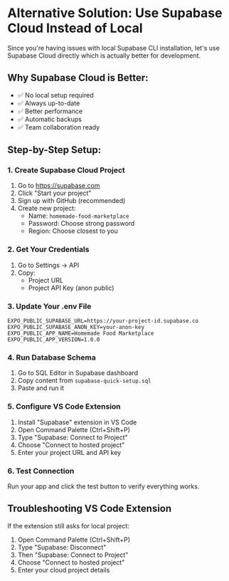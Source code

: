 # Alternative Solution: Use Supabase Cloud Instead of Local

Since you're having issues with local Supabase CLI installation, let's use Supabase Cloud directly which is actually better for development.

## Why Supabase Cloud is Better:
- ✅ No local setup required
- ✅ Always up-to-date
- ✅ Better performance
- ✅ Automatic backups
- ✅ Team collaboration ready

## Step-by-Step Setup:

### 1. Create Supabase Cloud Project
1. Go to https://supabase.com
2. Click "Start your project"
3. Sign up with GitHub (recommended)
4. Create new project:
   - Name: `homemade-food-marketplace`
   - Password: Choose strong password
   - Region: Choose closest to you

### 2. Get Your Credentials
1. Go to Settings → API
2. Copy:
   - Project URL
   - Project API Key (anon public)

### 3. Update Your .env File
```env
EXPO_PUBLIC_SUPABASE_URL=https://your-project-id.supabase.co
EXPO_PUBLIC_SUPABASE_ANON_KEY=your-anon-key
EXPO_PUBLIC_APP_NAME=Homemade Food Marketplace
EXPO_PUBLIC_APP_VERSION=1.0.0
```

### 4. Run Database Schema
1. Go to SQL Editor in Supabase dashboard
2. Copy content from `supabase-quick-setup.sql`
3. Paste and run it

### 5. Configure VS Code Extension
1. Install "Supabase" extension in VS Code
2. Open Command Palette (Ctrl+Shift+P)
3. Type "Supabase: Connect to Project"
4. Choose "Connect to hosted project"
5. Enter your project URL and API key

### 6. Test Connection
Run your app and click the test button to verify everything works.

## Troubleshooting VS Code Extension

If the extension still asks for local project:
1. Open Command Palette (Ctrl+Shift+P)
2. Type "Supabase: Disconnect"
3. Then "Supabase: Connect to Project"
4. Choose "Connect to hosted project"
5. Enter your cloud project details
